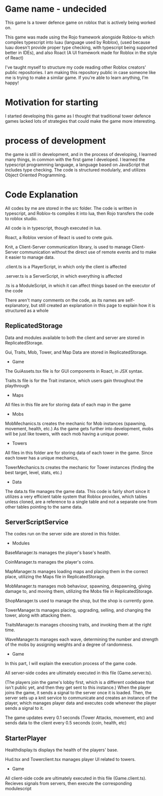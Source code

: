 # Game name - undecided

This game Is a tower defence game on roblox that is actively being worked on. 

This game was made using the Rojo framework alongside Roblox-ts which compiles typescript into luau (language used by Roblox), (used because luau doesn't provide proper type checking, with typescript being supported better in IDEs), and also Roact (A UI framework made for Roblox in the style of React)

I've taught myself to structure my code reading other Roblox creators' public repositories. I am making this repository public in case someone like me is trying to make a similar game. If you're able to learn anything, I'm happy!

# Motivation for starting

I started developing this game as I thought that traditional tower defence games lacked lots of strategies that could make the game more interesting.

# process of development

the game is still in development, and in the process of developing, I learned many things, in common with the first game I developed. I learned the typescript programming language, a language based on JavaScript that includes type checking. The code is structured modularly, and utilizes Object Oriented Programming.

# Code Explanation

All codes by me are stored in the src folder. The code is written in typescript, and Roblox-ts compiles it into lua, then Rojo transfers the code to roblox studio.

All code is in typescript, though executed in lua.

Roact, a Roblox version of React is used to crete guis.

Knit, a Client-Server communication library, is used to manage Client-Server communication without the direct use of remote events and to make it easier to manage data.

.client.ts is a PlayerScript, in which only the client is affected

.server.ts is a ServerScript, in which everything is affected

.ts is a ModuleScript, in which it can affect things based on the executor of the code

There aren't many comments on the code, as its names are self-explanatory, but still created an explanation in this page to explain how it is structured as a whole

## ReplicatedStorage

Data and modules available to both the client and server are stored in ReplicatedStorage.

Gui, Traits, Mob, Tower, and Map Data are stored in ReplicatedStorage.

- Game

The GuiAssets.tsx file is for GUI components in Roact, in JSX syntax.

Traits.ts file is for the Trait instance, which users gain throughout the playthrough

- Maps

All files in this file are for storing data of each map in the game

- Mobs

MobMechanics.ts creates the mechanic for Mob instances (spawning, movement, health, etc.) As the game gets further into development, mobs will be just like towers, with each mob having a unique power.

- Towers

All files in this folder are for storing data of each tower in the game. Since each tower has a unique mechanics,

TowerMechanics.ts creates the mechanic for Tower instances (finding the best target, level, stats, etc.)

- Data

The data.ts file manages the game data. This code is fairly short since it utilizes a very efficient table system that Roblox provides, which tables unless cloned, are a reference to a single table and not a separate one from other tables pointing to the same data.

## ServerScriptService

The codes run on the server side are stored in this folder.

- Modules

BaseManager.ts manages the player's base's health.

CoinManager.ts manages the player's coins.

MapManager.ts manages loading maps and placing them in the correct place, utilizing the Maps file in ReplicatedStorage.

MobManager.ts manages mob behaviour, spawning, despawning, giving damage to, and moving them, utilizing the Mobs file in ReplicatedStorage.

ShopManager.ts used to manage the shop, but the shop is currently gone.

TowerManager.ts manages placing, upgrading, selling, and changing the tower, along with attacking them.

TraitsManager.ts manages choosing traits, and invoking them at the right time.

WaveManager.ts manages each wave, determining the number and strength of the mobs by assigning weights and a degree of randomness.

- Game

In this part, I will explain the execution process of the game code.

All server-side codes are ultimately executed in this file (Game.server.ts).

(The players join the game's lobby first, which is a different codebase that isn't public yet, and then they get sent to this instance.) When the player joins the game, it sends a signal to the server once it is loaded.
Then, the server sets up a knit service to communicate and creates an instance of the player, which manages player data and executes code whenever the player sends a signal to it.

The game updates every 0.1 seconds (Tower Attacks, movement, etc) and sends data to the client every 0.5 seconds (coin, health, etc)

## StarterPlayer

Healthdisplay.ts displays the health of the players' base.

Hud.tsx and Towerclient.tsx manages player UI related to towers.

- Game

All client-side code are ultimately executed in this file (Game.client.ts).
Recieves signals from servers, then execute the corresponding modulescript
